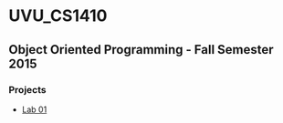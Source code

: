 # UVU_CS1410
## Object Oriented Programming - Fall Semester 2015
### Projects
- [Lab 01](https://github.com/SparklySpencer/UVU_CS1410/blob/master/Lab01)
